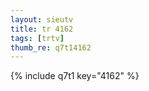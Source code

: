 ```yaml
--- 
layout: sieutv
title: tr 4162
tags: [trtv]
thumb_re: q7t14162
---
```

{% include q7t1 key="4162" %} 
